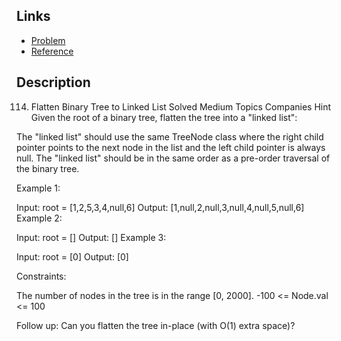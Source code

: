 ## Links
* [Problem](https://leetcode.com/problems/flatten-binary-tree-to-linked-list/description/?envType=study-plan-v2&envId=top-interview-150)
* [Reference](https://leetcode.com/problems/flatten-binary-tree-to-linked-list/solutions/2338791/c-explained)


## Description

114. Flatten Binary Tree to Linked List
Solved
Medium
Topics
Companies
Hint
Given the root of a binary tree, flatten the tree into a "linked list":

The "linked list" should use the same TreeNode class where the right child pointer points to the next node in the list and the left child pointer is always null.
The "linked list" should be in the same order as a pre-order traversal of the binary tree.
 

Example 1:


Input: root = [1,2,5,3,4,null,6]
Output: [1,null,2,null,3,null,4,null,5,null,6]
Example 2:

Input: root = []
Output: []
Example 3:

Input: root = [0]
Output: [0]
 

Constraints:

The number of nodes in the tree is in the range [0, 2000].
-100 <= Node.val <= 100
 

Follow up: Can you flatten the tree in-place (with O(1) extra space)?
